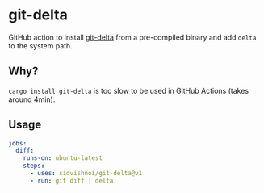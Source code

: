 # git-delta

GitHub action to install [git-delta](https://github.com/dandavison/delta/) from a pre-compiled binary and add `delta` to the system path.

## Why?

`cargo install git-delta` is too slow to be used in GitHub Actions (takes around 4min).

## Usage

```yml
jobs:
  diff:
    runs-on: ubuntu-latest
    steps:
      - uses: sidvishnoi/git-delta@v1
      - run: git diff | delta
```

